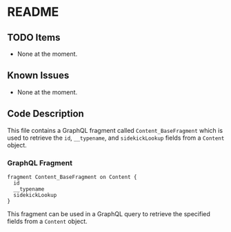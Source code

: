 # README

## TODO Items
- None at the moment.

## Known Issues
- None at the moment.

## Code Description
This file contains a GraphQL fragment called `Content_BaseFragment` which is used to retrieve the `id`, `__typename`, and `sidekickLookup` fields from a `Content` object.

### GraphQL Fragment
```
fragment Content_BaseFragment on Content {
  id
  __typename
  sidekickLookup
}
```

This fragment can be used in a GraphQL query to retrieve the specified fields from a `Content` object.